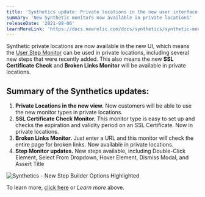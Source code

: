 ```yaml
---
title: 'Synthetics update: Private locations in the new user interface'
summary: 'New Synthetic monitors now available in private locations'
releaseDate: '2021-08-06'
learnMoreLink: 'https://docs.newrelic.com/docs/synthetics/synthetic-monitoring/getting-started/types-synthetic-monitors/#types-monitors'
---
```

Synthetic private locations are now available in the new UI, which means the [User Step Monitor](https://newrelic.com/blog/how-to-relic/better-synthetic-monitoring) can be used in private locations, including several new steps that were recently added. This also means the new **SSL Certificate Check** and **Broken Links Monitor** will be available in private locations. 

## Summary of the Synthetics updates:

1. **Private Locations in the new view.** Now customers will be able to use the new monitor types in private locations.
2. **SSL Certificate Check Monitor.** This monitor type is easy to set up and checks the expiration and validity period on an SSL Certificate. Now in private locations.
3. **Broken Links Monitor.** Just enter a URL and this monitor will check the entire page for broken links. Now available in private locations.
4. **Step Monitor updates.** New steps available, including Double-Click Element, Select From Dropdown, Hover Element, Dismiss Modal, and Assert Title 

![Synthetics - New Step Builder Options Highlighted](src/images/synthetics-new-step-builder-options.png "Synthetics - New Step Builder Options Highlighted")

To learn more, [click here](https://docs.newrelic.com/docs/synthetics/synthetic-monitoring/getting-started/types-synthetic-monitors/#types-monitors) or *Learn more* above.